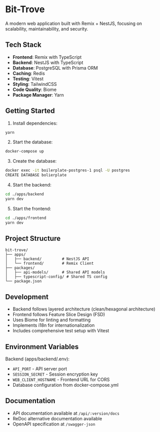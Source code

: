# Bit-Trove

A modern web application built with Remix + NestJS, focusing on scalability, maintainability, and security.

## Tech Stack

- **Frontend**: Remix with TypeScript
- **Backend**: NestJS with TypeScript
- **Database**: PostgreSQL with Prisma ORM
- **Caching**: Redis
- **Testing**: Vitest
- **Styling**: TailwindCSS
- **Code Quality**: Biome
- **Package Manager**: Yarn

## Getting Started

1. Install dependencies:
```sh
yarn
```

2. Start the database:
```sh
docker-compose up
```

3. Create the database:
```sh
docker exec -it boilerplate-postgres-1 psql -U postgres
CREATE DATABASE bolierplate
```

4. Start the backend:
```sh
cd ./apps/backend
yarn dev
```

5. Start the frontend:
```sh
cd ./apps/frontend
yarn dev
```

## Project Structure

```
bit-trove/
├── apps/
│   ├── backend/         # NestJS API
│   └── frontend/        # Remix Client
├── packages/
│   ├── api-models/      # Shared API models
│   ├── typescript-config/ # Shared TS config
└── package.json
```

## Development

- Backend follows layered architecture (clean/hexagonal architecture)
- Frontend follows Feature Slice Design (FSD)
- Uses Biome for linting and formatting
- Implements i18n for internationalization
- Includes comprehensive test setup with Vitest

## Environment Variables

Backend (apps/backend/.env):
- `API_PORT` - API server port
- `SESSION_SECRET` - Session encryption key
- `WEB_CLIENT_HOSTNAME` - Frontend URL for CORS
- Database configuration from docker-compose.yml

## Documentation

- API documentation available at `/api/:version/docs`
- ReDoc alternative documentation available
- OpenAPI specification at `/swagger-json`